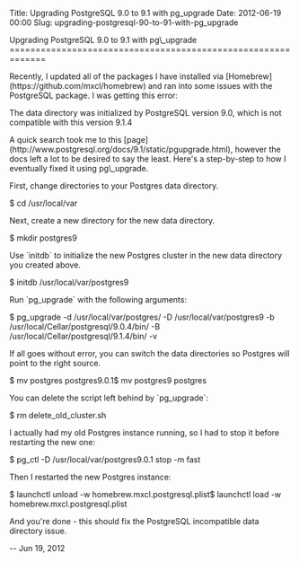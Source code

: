 Title: Upgrading PostgreSQL 9.0 to 9.1 with pg_upgrade
Date: 2012-06-19 00:00
Slug: upgrading-postgresql-90-to-91-with-pg_upgrade

<section>
</p>
<span>Upgrading PostgreSQL 9.0 to 9.1 with pg\_upgrade</span>
=============================================================

</p>
<div class="row">

</p>
<div class="span12 post">

</p>
Recently, I updated all of the packages I have installed via
[Homebrew](https://github.com/mxcl/homebrew) and ran into some issues
with the PostgreSQL package. I was getting this error:

</p>
    The data directory was initialized by PostgreSQL version 9.0, which is not compatible with this version 9.1.4

</p>
A quick search took me to this
[page](http://www.postgresql.org/docs/9.1/static/pgupgrade.html),
however the docs left a lot to be desired to say the least. Here's a
step-by-step to how I eventually fixed it using pg\_upgrade.

</p>
First, change directories to your Postgres data directory.

</p>
    $ cd /usr/local/var

</p>
Next, create a new directory for the new data directory.

</p>
    $ mkdir postgres9

</p>
Use `initdb` to initialize the new Postgres cluster in the new data
directory you created above.

</p>
    $ initdb /usr/local/var/postgres9

</p>
Run `pg_upgrade` with the following arguments:

</p>
    $ pg_upgrade -d /usr/local/var/postgres/ -D /usr/local/var/postgres9 -b /usr/local/Cellar/postgresql/9.0.4/bin/ -B /usr/local/Cellar/postgresql/9.1.4/bin/ -v

</p>
If all goes without error, you can switch the data directories so
Postgres will point to the right source.

</p>
    $ mv postgres postgres9.0.1$ mv postgres9 postgres

</p>
You can delete the script left behind by `pg_upgrade`:

</p>
    $ rm delete_old_cluster.sh

</p>
I actually had my old Postgres instance running, so I had to stop it
before restarting the new one:

</p>
    $ pg_ctl -D /usr/local/var/postgres9.0.1 stop -m fast

</p>
Then I restarted the new Postgres instance:

</p>
    $ launchctl unload -w homebrew.mxcl.postgresql.plist$ launchctl load -w homebrew.mxcl.postgresql.plist

</p>
And you're done - this should fix the PostgreSQL incompatible data
directory issue.

</p>
<p>

</div>

</p>
<div class="post-date">

</p>
<span>-- Jun 19, 2012</span>

<p>

</div>

</p>
<p>

</div>

</p>
<p>
</section>
</p>

